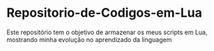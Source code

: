 # Repositorio-de-Codigos-em-Lua
Este repositório tem o objetivo de armazenar os meus scripts em Lua, mostrando minha evolução no aprendizado da linguagem
